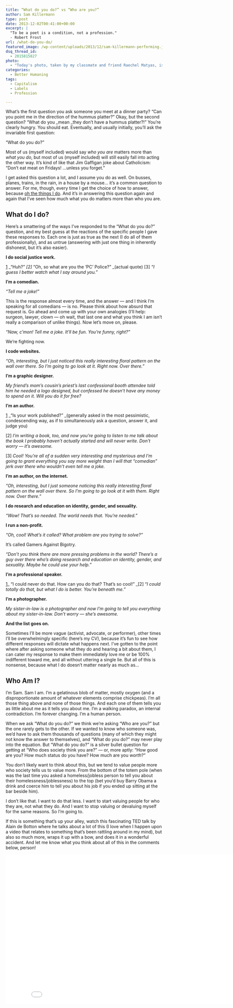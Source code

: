 ```yaml
---
title: “What do you do?” vs “Who are you?”
author: Sam Killermann
type: post
date: 2013-12-02T00:41:00+00:00
excerpt: |
  "To be a poet is a condition, not a profession."
  - Robert Frost
url: /what-do-you-do/
featured_image: /wp-content/uploads/2013/12/sam-killermann-performing.jpg
dsq_thread_id:
  - 2015815827
photo:
  - "Today's photo, taken by my classmate and friend Raechel Matyas, is of me doing what I do and being who I was in '11."
categories:
  - Better Humaning
tags:
  - Capitalism
  - Labels
  - Profession

---
```

What&#8217;s the first question you ask someone you meet at a dinner party? &#8220;Can you point me in the direction of the hummus platter?&#8221; Okay, but the second question? &#8220;What do you _mean _they don&#8217;t have a hummus platter?!&#8221; You&#8217;re clearly hungry. You should eat. Eventually, and usually initially, you&#8217;ll ask the invariable first question:

&#8220;What do you do?&#8221;

Most of us (myself included) would say _who you are_ matters more than _what you do_, but most of us (myself included) will still easily fall into acting the other way. It&#8217;s kind of like that Jim Gaffigan joke about Catholicism: &#8220;Don&#8217;t eat meat on Fridays! &#8230;unless you forget.&#8221;

I get asked this question a lot, and I assume you do as well. On busses, planes, trains, in the rain, in a house by a mouse&#8230; it&#8217;s a common question to answer. For me, though, every time I get the choice of how to answer, because [oh the things I do][1]. And it&#8217;s in answering this question again and again that I&#8217;ve seen how much what you do matters more than who you are.

## What do I do?

Here&#8217;s a smattering of the ways I&#8217;ve responded to the &#8220;What do you do?&#8221; question, and my best guess at the reactions of the specific people I gave these responses to. Each one is just as true as the next (I do all of them professionally), and as untrue (answering with just one thing in inherently dishonest, but it&#8217;s also easier).

**I do social justice work.**

[1] _&#8220;Huh?&#8221; _[2]_ &#8220;Oh, so what are you the &#8216;PC&#8217; Police?&#8221; _(actual quote) [3] _&#8220;I guess I better watch what I say around you.&#8221;_

**I&#8217;m a comedian.**

_&#8220;Tell me a joke!&#8221;_

This is the response almost every time, and the answer &#8212; and I think I&#8217;m speaking for all comedians &#8212; is no. Please think about how absurd that request is. Go ahead and come up with your own analogies (I&#8217;ll help: surgeon, lawyer, clown &#8212; oh wait, that last one and what you think I am isn&#8217;t really a comparison of unlike things). Now let&#8217;s move on, please.

_&#8220;Naw, c&#8217;mon! Tell me a joke. It&#8217;ll be fun. You&#8217;re funny, right?&#8221;_

We&#8217;re fighting now.

**I code websites.**

_&#8220;Oh, interesting, but I just noticed this really interesting floral pattern on the wall over there. So I&#8217;m going to go look at it. Right now. Over there.&#8221;_

**I&#8217;m a graphic designer.**

_My friend&#8217;s mom&#8217;s cousin&#8217;s priest&#8217;s last confessional booth attendee told him he needed a logo designed, but confessed he doesn&#8217;t have any money to spend on it. Will you do it for free?_

**I&#8217;m an author.**

[1] _&#8220;Is your work published?&#8221; _(generally asked in the most pessimistic, condescending way, as if to simultaneously ask a question, answer it, and judge you)

[2] _I&#8217;m writing a book, too, and now you&#8217;re going to listen to me talk about the book I probably haven&#8217;t actually started and will never write. Don&#8217;t worry &#8212; it&#8217;s awesome._

[3] _Cool! You&#8217;re all of a sudden very interesting and mysterious and I&#8217;m going to grant everything you say more weight than I will that &#8220;comedian&#8221; jerk over there who wouldn&#8217;t even tell me a joke._

**I&#8217;m an author, on the internet.**

_&#8220;Oh, interesting, but I just someone noticing this really interesting floral pattern on the wall over there. So I&#8217;m going to go look at it with them. Right now. Over there.&#8221;_

**I do research and education on identity, gender, and sexuality.**

_&#8220;Wow! That&#8217;s so needed. The world needs that. You&#8217;re needed.&#8221;_

**I run a non-profit.**

_&#8220;Oh, cool! What&#8217;s it called? What problem are you trying to solve?&#8221;_

It&#8217;s called Gamers Against Bigotry.

_&#8220;Don&#8217;t you think there are more pressing problems in the world? There&#8217;s a guy over there who&#8217;s doing research and education on identity, gender, and sexuality. Maybe he could use your help.&#8221;_

**I&#8217;m a professional speaker.**

[1]_ &#8220;I could never do that. How can you do that? That&#8217;s so cool!&#8221; _[2] &#8220;_I could totally do that, but what I do is better. You&#8217;re beneath me.&#8221;_

**I&#8217;m a photographer.**

_My sister-in-law is a photographer and now I&#8217;m going to tell you everything about my sister-in-law. Don&#8217;t worry &#8212; she&#8217;s awesome._

**And the list goes on.**

Sometimes I&#8217;ll be more vague (activist, advocate, or performer), other times I&#8217;ll be overwhelmingly specific (here&#8217;s my CV), because it&#8217;s fun to see how different responses will dictate what happens next. I&#8217;ve gotten to the point where after asking someone what they do and hearing a bit about them, I can cater my response to make them immediately love me or be 100% indifferent toward me, and all without uttering a single lie. But all of this is nonsense, because what I do doesn&#8217;t matter nearly as much as&#8230;

## Who Am I?

I&#8217;m Sam. Sam I am. I&#8217;m a gelatinous blob of matter, mostly oxygen (and a disproportionate amount of whatever elements comprise chickpeas). I&#8217;m all those thing above and none of those things. And each one of them tells you as little about me as it tells you about me. I&#8217;m a walking paradox, an internal contradiction. I&#8217;m forever changing. I&#8217;m a human person.

When we ask &#8220;What do you do?&#8221; we think we&#8217;re asking &#8220;Who are you?&#8221; but the one rarely gets to the other. If we wanted to know who someone was, we&#8217;d have to ask them thousands of questions (many of which they might not know the answer to themselves), and &#8220;What do you do?&#8221; may never play into the equation. But &#8220;What do you do?&#8221; is a silver bullet question for getting at &#8220;Who does society think you are?&#8221; &#8212; or, more aptly: &#8220;How good are you? How much status do you have? How much are you _worth_?&#8221;

You don&#8217;t likely want to think about this, but we tend to value people more who society tells us to value more. From the bottom of the totem pole (when was the last time you asked a homeless/jobless person to tell you about their homelessness/joblessness) to the top (bet you&#8217;d buy Barry Obama a drink and coerce him to tell you about his job if you ended up sitting at the bar beside him).

I don&#8217;t like that. I want to do that less. I want to start valuing people for who they are, not what they do. And I want to stop valuing or devaluing myself for the same reasons. So I&#8217;m going to.

If this is something that&#8217;s up your alley, watch this fascinating TED talk by Alain de Botton where he talks about a lot of this (I love when I happen upon a video that relates to something that&#8217;s been rattling around in my mind), but also so much more, wraps it up with a bow, and does it in a wonderful accident. And let me know what you think about all of this in the comments below, person!

<div class="youtube">
  <iframe src="//www.youtube.com/embed/MtSE4rglxbY" height="480" width="853" allowfullscreen="" frameborder="0"></iframe>
</div>

 [1]: http://samuelkillermann.com "My Pro Site"